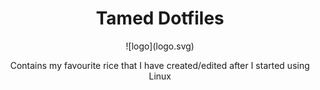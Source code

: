 <h1 align="center">Tamed Dotfiles</h1>
<p align="center">
  ![logo](logo.svg)
</p>
<p align="center">Contains my favourite rice that I have created/edited after I started using Linux
  </p>
